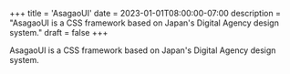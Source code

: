 +++
title = 'AsagaoUI'
date = 2023-01-01T08:00:00-07:00
description = "AsagaoUI is a CSS framework based on Japan's Digital Agency design system."
draft = false
+++

AsagaoUI is a CSS framework based on Japan's Digital Agency design system.
